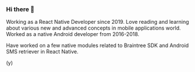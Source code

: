 ### Hi there 👋

Working as a React Native Developer since 2019. Love reading and learning about various new and advanced concepts in mobile applications world. Worked as a native Android developer from 2016-2018. 

Have worked on a few native modules related to Braintree SDK and Android SMS retriever in React Native.

(y)
